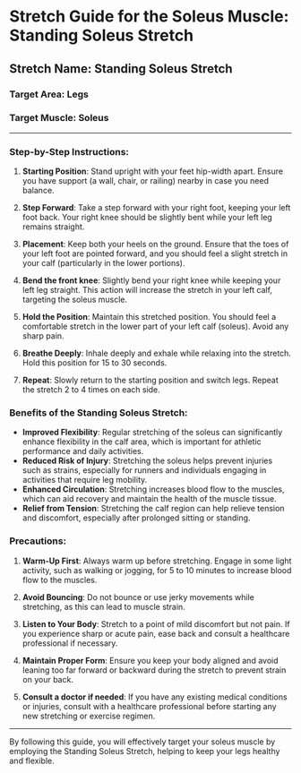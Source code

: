 # Stretch Guide for the Soleus Muscle: Standing Soleus Stretch

## Stretch Name: Standing Soleus Stretch

### Target Area: Legs  
### Target Muscle: Soleus

---

### Step-by-Step Instructions:

1. **Starting Position**: Stand upright with your feet hip-width apart. Ensure you have support (a wall, chair, or railing) nearby in case you need balance.

2. **Step Forward**: Take a step forward with your right foot, keeping your left foot back. Your right knee should be slightly bent while your left leg remains straight.

3. **Placement**: Keep both your heels on the ground. Ensure that the toes of your left foot are pointed forward, and you should feel a slight stretch in your calf (particularly in the lower portions).

4. **Bend the front knee**: Slightly bend your right knee while keeping your left leg straight. This action will increase the stretch in your left calf, targeting the soleus muscle.

5. **Hold the Position**: Maintain this stretched position. You should feel a comfortable stretch in the lower part of your left calf (soleus). Avoid any sharp pain.

6. **Breathe Deeply**: Inhale deeply and exhale while relaxing into the stretch. Hold this position for 15 to 30 seconds.

7. **Repeat**: Slowly return to the starting position and switch legs. Repeat the stretch 2 to 4 times on each side.

### Benefits of the Standing Soleus Stretch:

- **Improved Flexibility**: Regular stretching of the soleus can significantly enhance flexibility in the calf area, which is important for athletic performance and daily activities.
- **Reduced Risk of Injury**: Stretching the soleus helps prevent injuries such as strains, especially for runners and individuals engaging in activities that require leg mobility.
- **Enhanced Circulation**: Stretching increases blood flow to the muscles, which can aid recovery and maintain the health of the muscle tissue.
- **Relief from Tension**: Stretching the calf region can help relieve tension and discomfort, especially after prolonged sitting or standing.

### Precautions:

1. **Warm-Up First**: Always warm up before stretching. Engage in some light activity, such as walking or jogging, for 5 to 10 minutes to increase blood flow to the muscles.

2. **Avoid Bouncing**: Do not bounce or use jerky movements while stretching, as this can lead to muscle strain.

3. **Listen to Your Body**: Stretch to a point of mild discomfort but not pain. If you experience sharp or acute pain, ease back and consult a healthcare professional if necessary.

4. **Maintain Proper Form**: Ensure you keep your body aligned and avoid leaning too far forward or backward during the stretch to prevent strain on your back.

5. **Consult a doctor if needed**: If you have any existing medical conditions or injuries, consult with a healthcare professional before starting any new stretching or exercise regimen.

---

By following this guide, you will effectively target your soleus muscle by employing the Standing Soleus Stretch, helping to keep your legs healthy and flexible.